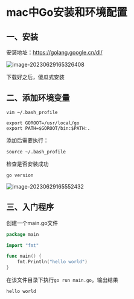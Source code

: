 # mac中Go安装和环境配置

## 一、安装

安装地址：https://golang.google.cn/dl/

![image-20230629165326408](https://gitee.com/huanglei1111/phone-md/raw/master/images/image-20230629165326408.png)

下载好之后，傻瓜式安装

## 二、添加环境变量

```shell
vim ~/.bash_profile
```

```shell
export GOROOT=/usr/local/go
export PATH=$GOROOT/bin:$PATH:.
```


添加后需要执行：

```shell
source ~/.bash_profile
```

检查是否安装成功

```shell
go version
```

![image-20230629165552432](https://gitee.com/huanglei1111/phone-md/raw/master/images/image-20230629165552432.png)

## 三、入门程序

创建一个main.go文件

```go
package main

import "fmt"

func main() {
	fmt.Println("hello world")
}

```

在该文件目录下执行` go run main.go `。输出结果

```
hello world
```



